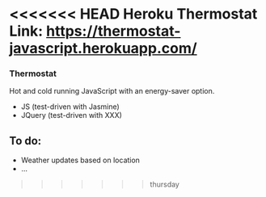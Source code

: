 <<<<<<< HEAD
Heroku Thermostat Link: https://thermostat-javascript.herokuapp.com/
=======
### Thermostat

Hot and cold running JavaScript with an energy-saver option.

* JS (test-driven with Jasmine)
* JQuery (test-driven with XXX)

## To do:
* Weather updates based on location
* ...
>>>>>>> thursday
